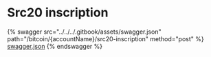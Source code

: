 # Src20 inscription

{% swagger src="../../../.gitbook/assets/swagger.json" path="/bitcoin/{accountName}/src20-inscription" method="post" %}
[swagger.json](../../../.gitbook/assets/swagger.json)
{% endswagger %}
